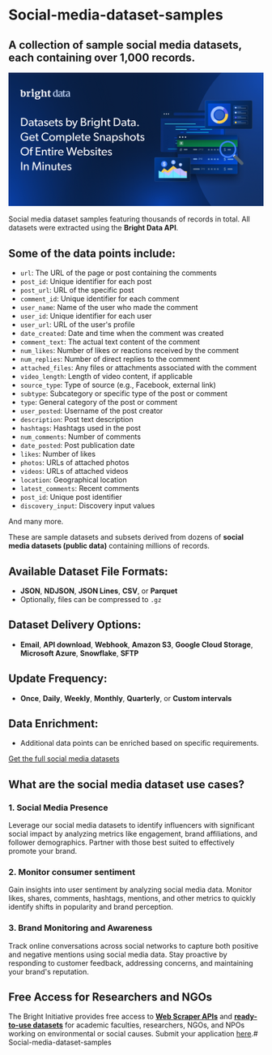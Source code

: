# Social-media-dataset-samples

## A collection of sample social media datasets, each containing over 1,000 records.

![social media dataset header](https://github.com/luminati-io/Social-media-dataset-samples/blob/main/Social-media-datasets.png)

Social media dataset samples featuring thousands of records in total. All datasets were extracted using the **Bright Data API**.

## Some of the data points include:

- `url`: The URL of the page or post containing the comments  
- `post_id`: Unique identifier for each post  
- `post_url`: URL of the specific post  
- `comment_id`: Unique identifier for each comment  
- `user_name`: Name of the user who made the comment  
- `user_id`: Unique identifier for each user  
- `user_url`: URL of the user's profile  
- `date_created`: Date and time when the comment was created  
- `comment_text`: The actual text content of the comment  
- `num_likes`: Number of likes or reactions received by the comment  
- `num_replies`: Number of direct replies to the comment  
- `attached_files`: Any files or attachments associated with the comment  
- `video_length`: Length of video content, if applicable  
- `source_type`: Type of source (e.g., Facebook, external link)  
- `subtype`: Subcategory or specific type of the post or comment  
- `type`: General category of the post or comment
- `user_posted`: Username of the post creator  
- `description`: Post text description  
- `hashtags`: Hashtags used in the post  
- `num_comments`: Number of comments  
- `date_posted`: Post publication date  
- `likes`: Number of likes  
- `photos`: URLs of attached photos  
- `videos`: URLs of attached videos  
- `location`: Geographical location  
- `latest_comments`: Recent comments  
- `post_id`: Unique post identifier  
- `discovery_input`: Discovery input values  

And many more.

These are sample datasets and subsets derived from dozens of **social media datasets (public data)** containing millions of records.

## Available Dataset File Formats:

- **JSON**, **NDJSON**, **JSON Lines**, **CSV**, or **Parquet**
- Optionally, files can be compressed to `.gz`

## Dataset Delivery Options:

- **Email**, **API download**, **Webhook**, **Amazon S3**, **Google Cloud Storage**, **Microsoft Azure**, **Snowflake**, **SFTP**

## Update Frequency:

- **Once**, **Daily**, **Weekly**, **Monthly**, **Quarterly**, or **Custom intervals**

## Data Enrichment:

- Additional data points can be enriched based on specific requirements.

[Get the full social media datasets](https://brightdata.com/products/datasets/social-media)

## What are the social media dataset use cases?

### 1. Social Media Presence
Leverage our social media datasets to identify influencers with significant social impact by analyzing metrics like engagement, brand affiliations, and follower demographics. Partner with those best suited to effectively promote your brand.

### 2. Monitor consumer sentiment
Gain insights into user sentiment by analyzing social media data. Monitor likes, shares, comments, hashtags, mentions, and other metrics to quickly identify shifts in popularity and brand perception.

### 3. Brand Monitoring and Awareness
Track online conversations across social networks to capture both positive and negative mentions using social media data. Stay proactive by responding to customer feedback, addressing concerns, and maintaining your brand's reputation.

## Free Access for Researchers and NGOs

The Bright Initiative provides free access to **[Web Scraper APIs](https://brightdata.com/products/web-scraper)** and **[ready-to-use datasets](https://brightdata.com/products/datasets)** for academic faculties, researchers, NGOs, and NPOs working on environmental or social causes. Submit your application [here](https://brightinitiative.com).# Social-media-dataset-samples
